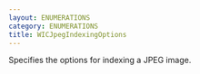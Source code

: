 ```yaml
---
layout: ENUMERATIONS
category: ENUMERATIONS
title: WICJpegIndexingOptions
---
```


Specifies the options for indexing a JPEG image.
